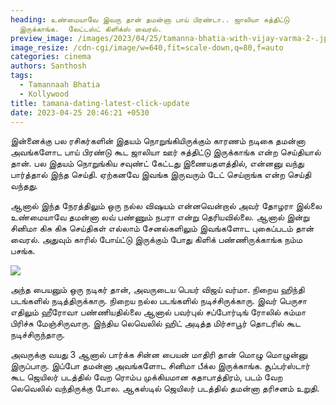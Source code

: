 ```yaml
---
heading: உண்மையாவே இவரு தான் தமன்னா பாய் பிரண்டா.. ஜாலியா சுத்திட்டு
  இருக்காங்க.  லேட்டஸ்ட் கிளிக்ஸ் வைரல்.
preview_image: /images/2023/04/25/tamanna-bhatia-with-vijay-varma-2-.jpg
image_resize: /cdn-cgi/image/w=640,fit=scale-down,q=80,f=auto
categories: cinema
authors: Santhosh
tags:
  - Tamannaah Bhatia
  - Kollywood
title: tamana-dating-latest-click-update
date: 2023-04-25 20:46:21 +0530
---
```

இன்னைக்கு பல ரசிகர்களின் இதயம் நொறுங்கியிருக்கும் காரணம் நடிகை தமன்னா அவங்களோட பாய்  பிரண்டு கூட ஜாலியா ஊர் சுத்திட்டு இருக்காங்க என்ற செய்தியால் தான். பல இதயம் நொறுங்கிய சவுண்ட் கேட்டது இணையதளத்தில், என்னனு வந்து பார்த்தால் இந்த செய்தி. ஏற்கனவே இவங்க இருவரும் டேட் செய்றாங்க என்ற செய்தி வந்தது. 

ஆனால் இந்த நேரத்திலும் ஒரு நல்ல விஷயம் என்னவென்றால் அவர் தோழரா இல்லை உண்மையாவே தமன்னா லவ் பண்ணும் நபரா என்று தெரியவில்லை. ஆனால் இன்று சினிமா கிசு கிசு செய்திகள் எல்லாம் சேனல்களிலும் இவங்களோட புகைப்படம் தான் வைரல். அதுவும் காரில் போய்ட்டு இருக்கும் போது கிளிக் பண்ணிருக்காங்க நம்ம பசங்க. 

![](/images/2023/04/25/tamanna-bhatia-with-vijay-varma-1-.jpg)

அந்த பையனும் ஒரு நடிகர் தான், அவருடைய பெயர் விஜய் வர்மா. நிறைய ஹிந்தி படங்களில் நடித்திருக்காரு. நிறைய நல்ல படங்களில் நடிச்சிருக்காரு. இவர் பெருசா எதிலும் ஹீரோவா பண்ணியதில்லை ஆனால் பவர்புல் சப்போர்டிங் ரோலில் சும்மா பிரிச்சு மேஞ்சிருவாரு. இந்திய லெவெலில் ஹிட் அடித்த மிர்சாபூர் தொடரில் கூட நடிச்சிருந்தாரு. 

அவருக்கு வயது 3 ஆனால் பார்க்க சின்ன பையன் மாதிரி தான் மொழு மொழுன்னு இருப்பாரு. இப்போ தமன்னா அவங்களோட சினிமா பீக்ல இருக்காங்க. சூப்பர்ஸ்டார் கூட ஜெயிலர் படத்தில் வேற ரொம்ப முக்கியமான கதாபாத்திரம், படம் வேற லெவெலில் வந்திருக்கு போல. ஆகஸ்டில் ஜெயிலர் படத்தில் தமன்னா தரிசனம் உறுதி.
